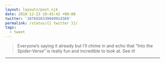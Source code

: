 ```yaml
---
layout: layouts/post.njk
date: 2018-12-23 19:43:42 +00:00
twitter: '1076926339049914369'
permalink: /status/{{ twitter }}/
tags: 
  - tweet
---
```


> Everyone’s saying it already but I’ll chime in and echo that “Into the Spider-Verse” is really fun and incredible to look at. See it!

---
